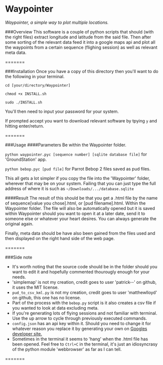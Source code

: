 # Waypointer
*Waypointer, a simple way to plot multiple locations.*

###Overview
This software is a couple of python scripts that should (with the right files) extract longitude
and latitude from the said file. Then after some sorting of the relevant data feed it into
a google maps api and plot all the waypoints from a certain sequence (flighing session) as well as 
relevant meta data.

=======

###Installation
Once you have a copy of this directory then you'll want to do the following in your terminal.

`cd [your/directory/Waypointer]`

`chmod +x INSTALL.sh`

`sudo ./INSTALL.sh`

You'll then need to input your password for your system.

If prompted accept you want to download relevant software by tpying `y` and hitting enter/return.

=======

###Usage
####Parameters
Be within the Waypointer folder.

`python waypointer.pyc [sequence number] [sqlite database file]` for 'GroundStation' app.

`python bebop.pyc [pud file]` for Parrot Bebop 2 files saved as pud files.

This all gets a lot simpler if you copy the file into the 'Waypointer' folder, wherever that may be on 
your system. Failing that you can just type the full address of where it is such as `~/Downloads/.../database.sqlite`

####Result
The result of this should be that you get a .html file by the name of sequence[value you chose].html, or [pud filename].html. Within the
Waypointer folder. The file will also be automatically opened but it is saved within Waypointer should you want to open
it at a later date, send it to someone else or whatever your heart desires. You can always generate the original again.

Finally, meta data should be have also been gained from the files used and then displayed on the right hand side of the web page.

=======

###Side note
* It's worth noting that the source code should be in the folder should you want to edit it and hopefully commented thourougly 
enough for your needs.
* 'simplemap' is not my creation, credit goes to user 'patrick--' on github, it uses the MIT license.
* `pud_to_csv_kml.py` is not my creation, credit goes to user 'matthewlloyd' on github, this one has no license.
* Part of the process with the `bebop.py` script is it also creates a csv file if you wanted to look at data excluding meta.
* If you're generating lots of flying sessions and not familiar with terminal. Use the up arrow to cycle through previously 
executed commands.
* `config.json` has an api key within it. Should you need to change it for whatever reason you replace it by generating your own
on [Googles developer site.](https://developers.google.com/maps/documentation/javascript/get-api-key)
* Sometimes in the terminal it seems to 'hang' when the .html file has been opened. Feel free to `Ctrl+C` in the terminal, it's just
an idiosyncrasy of the python module 'webbrowser' as far as I can tell.

=======